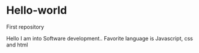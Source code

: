 # Hello-world
First repository 

Hello I am into Software development..
Favorite language is Javascript, css and html
